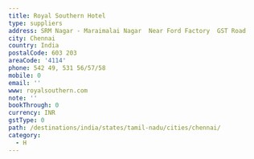 ```yaml
---
title: Royal Southern Hotel
type: suppliers
address: SRM Nagar - Maraimalai Nagar  Near Ford Factory  GST Road
city: Chennai
country: India
postalCode: 603 203
areaCode: '4114'
phone: 542 49, 531 56/57/58
mobile: 0
email: ''
www: royalsouthern.com
note: ''
bookThrough: 0
currency: INR
gstType: 0
path: /destinations/india/states/tamil-nadu/cities/chennai/
category:
  - H
---
```


